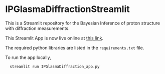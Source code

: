 # IPGlasmaDiffractionStreamlit
This is a Streamlit repository for the Bayesian Inference of proton structure with diffraction measurements.

This Streamlit App is now live online at [this link](https://share.streamlit.io/chunshen1987/ipglasmadiffractionstreamlit/main/IPGlasmaDiffraction_app.py
).

The required python libraries are listed in the `requirements.txt` file.

To run the app locally,

```
  streamlit run IPGlasmaDiffraction_app.py
```
